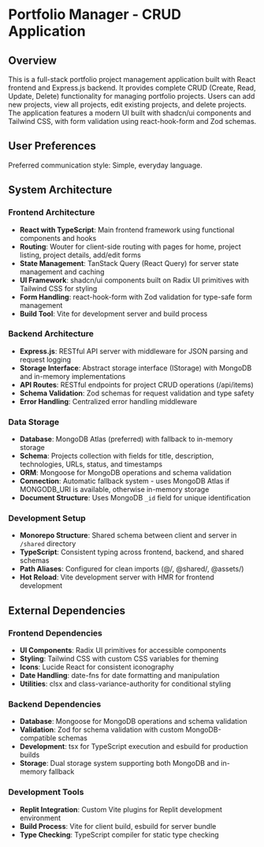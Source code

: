 # Portfolio Manager - CRUD Application

## Overview

This is a full-stack portfolio project management application built with React frontend and Express.js backend. It provides complete CRUD (Create, Read, Update, Delete) functionality for managing portfolio projects. Users can add new projects, view all projects, edit existing projects, and delete projects. The application features a modern UI built with shadcn/ui components and Tailwind CSS, with form validation using react-hook-form and Zod schemas.

## User Preferences

Preferred communication style: Simple, everyday language.

## System Architecture

### Frontend Architecture
- **React with TypeScript**: Main frontend framework using functional components and hooks
- **Routing**: Wouter for client-side routing with pages for home, project listing, project details, add/edit forms
- **State Management**: TanStack Query (React Query) for server state management and caching
- **UI Framework**: shadcn/ui components built on Radix UI primitives with Tailwind CSS for styling
- **Form Handling**: react-hook-form with Zod validation for type-safe form management
- **Build Tool**: Vite for development server and build process

### Backend Architecture
- **Express.js**: RESTful API server with middleware for JSON parsing and request logging
- **Storage Interface**: Abstract storage interface (IStorage) with MongoDB and in-memory implementations
- **API Routes**: RESTful endpoints for project CRUD operations (/api/items)
- **Schema Validation**: Zod schemas for request validation and type safety
- **Error Handling**: Centralized error handling middleware

### Data Storage
- **Database**: MongoDB Atlas (preferred) with fallback to in-memory storage
- **Schema**: Projects collection with fields for title, description, technologies, URLs, status, and timestamps
- **ORM**: Mongoose for MongoDB operations and schema validation
- **Connection**: Automatic fallback system - uses MongoDB Atlas if MONGODB_URI is available, otherwise in-memory storage
- **Document Structure**: Uses MongoDB `_id` field for unique identification

### Development Setup
- **Monorepo Structure**: Shared schema between client and server in `/shared` directory
- **TypeScript**: Consistent typing across frontend, backend, and shared schemas
- **Path Aliases**: Configured for clean imports (@/, @shared/, @assets/)
- **Hot Reload**: Vite development server with HMR for frontend development

## External Dependencies

### Frontend Dependencies
- **UI Components**: Radix UI primitives for accessible components
- **Styling**: Tailwind CSS with custom CSS variables for theming
- **Icons**: Lucide React for consistent iconography
- **Date Handling**: date-fns for date formatting and manipulation
- **Utilities**: clsx and class-variance-authority for conditional styling

### Backend Dependencies
- **Database**: Mongoose for MongoDB operations and schema validation
- **Validation**: Zod for schema validation with custom MongoDB-compatible schemas
- **Development**: tsx for TypeScript execution and esbuild for production builds
- **Storage**: Dual storage system supporting both MongoDB and in-memory fallback

### Development Tools
- **Replit Integration**: Custom Vite plugins for Replit development environment
- **Build Process**: Vite for client build, esbuild for server bundle
- **Type Checking**: TypeScript compiler for static type checking